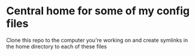 # Central home for some of my config files

Clone this repo to the computer you're working on and create symlinks in the home directory to each of these files
